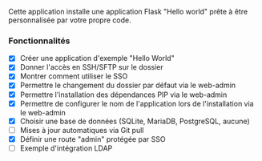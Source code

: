 Cette application installe une application Flask "Hello world" prête à être personnalisée par votre propre code.

### Fonctionnalités
- [x] Créer une application d'exemple "Hello World"
- [x] Donner l'accès en SSH/SFTP sur le dossier
- [x] Montrer comment utiliser le SSO
- [x] Permettre le changement du dossier par défaut via le web-admin
- [x] Permettre l'installation des dépendances PIP via le web-admin
- [x] Permettre de configurer le nom de l'application lors de l'installation via le web-admin
- [x] Choisir une base de données (SQLite, MariaDB, PostgreSQL, aucune)
- [ ] Mises à jour automatiques via Git pull
- [x] Définir une route "admin" protégée par SSO
- [ ] Exemple d'intégration LDAP